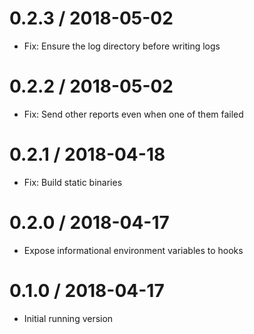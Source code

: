 # 0.2.3 / 2018-05-02

  * Fix: Ensure the log directory before writing logs

# 0.2.2 / 2018-05-02

  * Fix: Send other reports even when one of them failed

# 0.2.1 / 2018-04-18

  * Fix: Build static binaries

# 0.2.0 / 2018-04-17

  * Expose informational environment variables to hooks

# 0.1.0 / 2018-04-17

  * Initial running version
